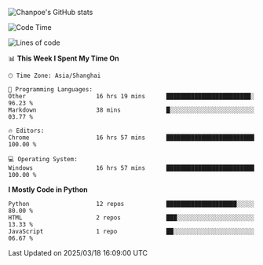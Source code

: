 ![Chanpoe's GitHub stats](https://github-readme-stats.vercel.app/api?username=Chanpoe&show_icons=true&count_private=true&theme=cobalt)

<!--START_SECTION:waka-->
![Code Time](http://img.shields.io/badge/Code%20Time-506%20hrs%2012%20mins-blue)

![Lines of code](https://img.shields.io/badge/From%20Hello%20World%20I%27ve%20Written-1.5%20million%20lines%20of%20code-blue)

📊 **This Week I Spent My Time On** 

```text
🕑︎ Time Zone: Asia/Shanghai

💬 Programming Languages: 
Other                    16 hrs 19 mins      ████████████████████████░   96.23 % 
Markdown                 38 mins             █░░░░░░░░░░░░░░░░░░░░░░░░   03.77 % 

🔥 Editors: 
Chrome                   16 hrs 57 mins      █████████████████████████   100.00 % 

💻 Operating System: 
Windows                  16 hrs 57 mins      █████████████████████████   100.00 % 
```

**I Mostly Code in Python** 

```text
Python                   12 repos            ████████████████████░░░░░   80.00 % 
HTML                     2 repos             ███░░░░░░░░░░░░░░░░░░░░░░   13.33 % 
JavaScript               1 repo              ██░░░░░░░░░░░░░░░░░░░░░░░   06.67 % 
```




 Last Updated on 2025/03/18 16:09:00 UTC
<!--END_SECTION:waka-->
